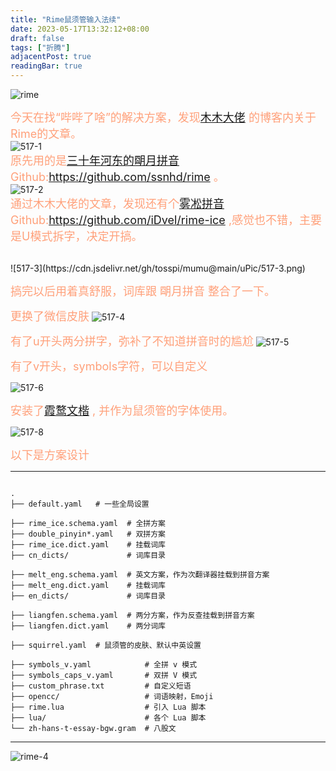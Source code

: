 ```yaml
---
title: "Rime鼠须管输入法续"
date: 2023-05-17T13:32:12+08:00
draft: false
tags: ["折腾"]
adjacentPost: true
readingBar: true
---
```

![rime](https://cdn.jsdelivr.net/gh/tosspi/mumu@main/uPic/rime.png)

<font size=4 color=#ffa07a>今天在找“哔哔了啥”的解决方案，发现[木木大佬](https://immmmm.com/) 的博客内关于Rime的文章。</font><br>
![517-1](https://cdn.jsdelivr.net/gh/tosspi/mumu@main/uPic/517-1.png) <br>
<font size=4 color=#ffa07a>原先用的是[三十年河东的朙月拼音](https://ssnhd.com/2022/01/06/rime/) Github:https://github.com/ssnhd/rime 。</font><br>
![517-2](https://cdn.jsdelivr.net/gh/tosspi/mumu@main/uPic/517-2.png)
<br>
<font size=4 color=#ffa07a>通过木木大佬的文章，发现还有个[雾凇拼音](https://dvel.me/posts/rime-ice/) Github:https://github.com/iDvel/rime-ice ,感觉也不错，主要是U模式拆字，决定开搞。</font>


<br> 
![517-3](https://cdn.jsdelivr.net/gh/tosspi/mumu@main/uPic/517-3.png)
<br>


<font size=4 color=#ffa07a>搞完以后用着真舒服，词库跟 朙月拼音 整合了一下。</font>

<font size=4 color=#ffa07a>更换了微信皮肤</font>
![517-4](https://cdn.jsdelivr.net/gh/tosspi/mumu@main/uPic/517-4.png)

<font size=4 color=#ffa07a>有了u开头两分拼字，弥补了不知道拼音时的尴尬</font>
![517-5](https://cdn.jsdelivr.net/gh/tosspi/mumu@main/uPic/517-5.png)

<font size=4 color=#ffa07a>有了v开头，symbols字符，可以自定义</font>

![517-6](https://cdn.jsdelivr.net/gh/tosspi/mumu@main/uPic/517-6.png)

<font size=4 color=#ffa07a>安装了[霞鹜文楷](https://github.com/lxgw/LxgwWenKai) , 并作为鼠须管的字体使用。</font>

![517-8](https://cdn.jsdelivr.net/gh/tosspi/mumu@main/uPic/517-8.png)

<font size=4 color=#ffa07a>以下是方案设计</font>
***
```

.
├── default.yaml   # 一些全局设置

├── rime_ice.schema.yaml  # 全拼方案
├── double_pinyin*.yaml   # 双拼方案
├── rime_ice.dict.yaml    # 挂载词库
├── cn_dicts/             # 词库目录

├── melt_eng.schema.yaml  # 英文方案，作为次翻译器挂载到拼音方案
├── melt_eng.dict.yaml    # 挂载词库
├── en_dicts/             # 词库目录

├── liangfen.schema.yaml  # 两分方案，作为反查挂载到拼音方案
├── liangfen.dict.yaml    # 两分词库

├── squirrel.yaml  # 鼠须管的皮肤、默认中英设置

├── symbols_v.yaml            # 全拼 v 模式
├── symbols_caps_v.yaml       # 双拼 V 模式
├── custom_phrase.txt         # 自定义短语
├── opencc/                   # 词语映射，Emoji
├── rime.lua                  # 引入 Lua 脚本
├── lua/                      # 各个 Lua 脚本
└── zh-hans-t-essay-bgw.gram  # 八股文
```
***


![rime-4](https://cdn.jsdelivr.net/gh/tosspi/mumu@main/uPic/rime-4.png)